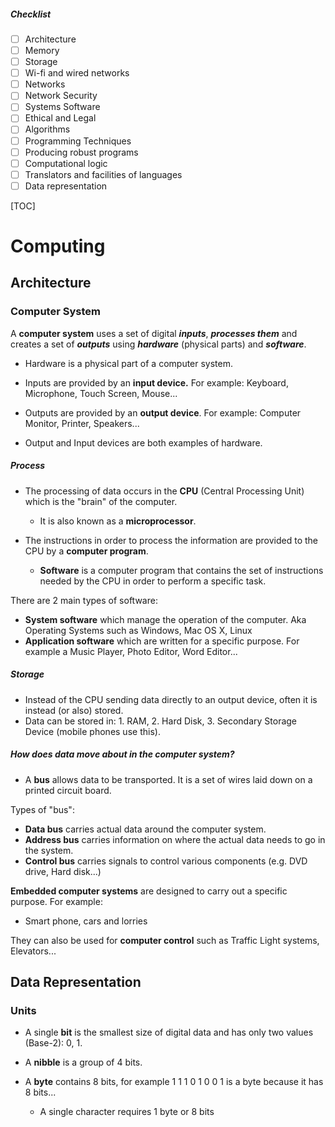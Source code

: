 ##### Checklist

- [ ] Architecture
- [ ] Memory
- [ ] Storage
- [ ] Wi-fi and wired networks
- [ ] Networks
- [ ] Network Security
- [ ] Systems Software
- [ ] Ethical and Legal
- [ ] Algorithms
- [ ] Programming Techniques
- [ ] Producing robust programs
- [ ] Computational logic
- [ ] Translators and facilities of languages
- [ ] Data representation

[TOC]

# Computing

## Architecture

### Computer System

A **computer system** uses a set of digital ***inputs***, ***processes them*** and creates a set of ***outputs*** using ***hardware*** (physical parts) and ***software***.

- Hardware is a physical part of a computer system.


- Inputs are provided by an **input device.** For example: Keyboard, Microphone, Touch Screen, Mouse...
- Outputs are provided by an **output device**. For example: Computer Monitor, Printer, Speakers...
- Output and Input devices are both examples of hardware.

##### Process

- The processing of data occurs in the **CPU** (Central Processing Unit) which is the "brain" of the computer.
  - It is also known as a **microprocessor**.


- The instructions in order to process the information are provided to the CPU by a **computer program**.
  - **Software** is a computer program that contains the set of instructions needed by the CPU in order to perform a specific task.

There are 2 main types of software:

- **System software** which manage the operation of the computer. Aka Operating Systems such as Windows, Mac OS X, Linux
- **Application software** which are written for a specific purpose. For example a Music Player, Photo Editor, Word Editor...

##### Storage
- Instead of the CPU sending data directly to an output device, often it is instead (or also) stored.
 - Data can be stored in: 1. RAM, 2. Hard Disk, 3. Secondary Storage Device (mobile phones use this).

##### How does data move about in the computer system?
- A **bus** allows data to be transported. It is a set of wires laid down on a printed circuit board.

Types of "bus":

- **Data bus** carries actual data around the computer system.
- **Address bus** carries information on where the actual data needs to go in the system.
- **Control bus** carries signals to control various components (e.g. DVD drive, Hard disk...)

**Embedded computer systems** are designed to carry out a specific purpose. For example:

- Smart phone, cars and lorries

They can also be used for **computer control** such as Traffic Light systems, Elevators...
                                                                           

## Data Representation

### Units
- A single **bit** is the smallest size of digital data and has only two values (Base-2): 0, 1.

- A **nibble** is a group of 4 bits.

- A **byte** contains 8 bits, for example 1 1 1 0 1 0 0 1 is a byte because it has 8 bits...
  - A single character requires 1 byte or 8 bits	
  

  
 

